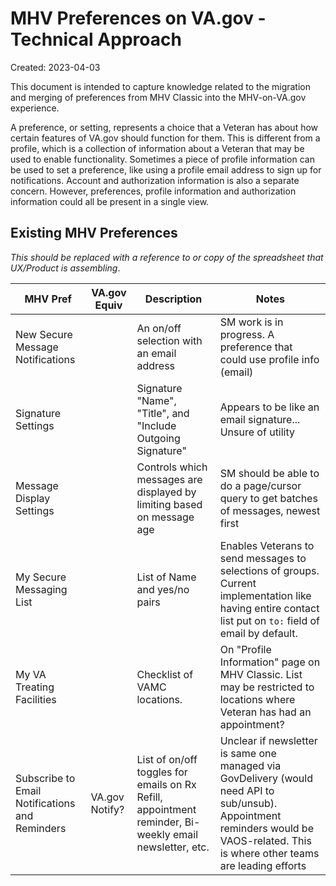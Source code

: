 # MHV Preferences on VA.gov - Technical Approach

Created: 2023-04-03

This document is intended to capture knowledge related to the migration and merging of preferences from MHV Classic into the MHV-on-VA.gov experience.

A preference, or setting, represents a choice that a Veteran has about how certain features of VA.gov should function for them. This is different from a profile, which is a collection of information about a Veteran that may be used to enable functionality. Sometimes a piece of profile information can be used to set a preference, like using a profile email address to sign up for notifications. Account and authorization information is also a separate concern. However, preferences, profile information and authorization information could all be present in a single view.

## Existing MHV Preferences

_This should be replaced with a reference to or copy of the spreadsheet that UX/Product is assembling_.

| MHV Pref | VA.gov Equiv | Description | Notes |
| - | - | - | - |
| New Secure Message Notifications |  | An on/off selection with an email address |  SM work is in progress. A preference that could use profile info (email) |
| Signature Settings |  | Signature "Name", "Title", and "Include Outgoing Signature" | Appears to be like an email signature... Unsure of utility |
| Message Display Settings |  | Controls which messages are displayed by limiting based on message age | SM should be able to do a page/cursor query to get batches of messages, newest first |
| My Secure Messaging List |  | List of Name and yes/no pairs | Enables Veterans to send messages to selections of groups. Current implementation like having entire contact list put on `to:` field of email by default. |
| My VA Treating Facilities |  | Checklist of VAMC locations. | On "Profile Information" page on MHV Classic. List may be restricted to locations where Veteran has had an appointment? |
| Subscribe to Email Notifications and Reminders | VA.gov Notify? | List of on/off toggles for emails on Rx Refill, appointment reminder, Bi-weekly email newsletter, etc. | Unclear if newsletter is same one managed via GovDelivery (would need API to sub/unsub). Appointment reminders would be VAOS-related. This is where other teams are leading efforts |


 